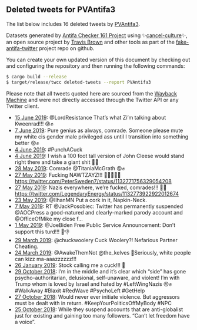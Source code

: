 ## Deleted tweets for PVAntifa3

The list below includes 16 deleted tweets by
[PVAntifa3](https://twitter.com/PVAntifa3).



Datasets generated by [Antifa Checker 161 Project](https://twitter.com/antifacheck161) using ✨[cancel-culture](https://github.com/travisbrown/cancel-culture)✨, an open source project by 
[Travis Brown](https://twitter.com/travisbrown) and other tools as part of the 
[fake-antifa-twitter](https://github.com/antifacheck161/fake-antifa-twitter) project repo on github.

You can create your own updated version of this document by checking out and configuring the
repository and then running the following commands:

```bash
$ cargo build --release
$ target/release/twcc deleted-tweets --report PVAntifa3
```

Please note that all tweets quoted here are sourced from the
[Wayback Machine](https://web.archive.org) and were not directly accessed through the Twitter API or
any Twitter client.

* [15 June 2019](https://web.archive.org/web/20190615153142/https://twitter.com/PVAntifa3/status/1139918411666845697): @LordResistance That’s what Zi’m talking about Kweenrad!!! 😡✊ <!--1139918411666845697-->
* [ 7 June 2019](https://web.archive.org/web/20190607035518/https://twitter.com/PVAntifa3/status/1136842905711067137): Pure genius as always, comrade. Someone please mute my white cis gender male privileged ass until I transition into something better 😡✊ <!--1136842905711067137-->
* [ 4 June 2019](https://web.archive.org/web/20190604233923/https://twitter.com/PVAntifa3/status/1136054223257292800): #PunchACuck <!--1136054223257292800-->
* [ 4 June 2019](https://web.archive.org/web/20190604171432/https://twitter.com/PVAntifa3/status/1135957531912597504): I wish a 100 foot tall version of John Cleese would stand right there and take a giant shit 💩✊ <!--1135957531912597504-->
* [28 May 2019](https://web.archive.org/web/20190528034914/https://twitter.com/PVAntifa3/status/1133216559168516096): Comrade  @TitaniaMcGrath  😡✊ <!--1133216559168516096-->
* [27 May 2019](https://web.archive.org/web/20190527054408/https://twitter.com/PVAntifa3/status/1132885146573496320): Fucking NAWTZAYZ!!! 🤬🤬🤬🤬🤬 https://twitter.com/PeterSweden7/status/1132771756329054208 <!--1132885146573496320-->
* [27 May 2019](https://web.archive.org/web/20190527030331/https://twitter.com/PVAntifa3/status/1132844727403831297): Nazis everywhere, we’re fucked, comrades!!! 🤬✊ https://twitter.com/LegendaryEnergy/status/1132773922922012674 <!--1132844727403831297-->
* [23 May 2019](https://web.archive.org/web/20190523072247/https://twitter.com/PVAntifa3/status/1131460450883780609): @IlhanMN Put a cork in it, Napkin-Neck. <!--1131460450883780609-->
* [ 7 May 2019](https://web.archive.org/web/20190507065958/https://twitter.com/PVAntifa3/status/1125656502998429696): RT @JackPosobiec: Twitter has permanently suspended @AOCPress a good-natured and clearly-marked parody account and @OfficeOfMike my close f… <!--1125656502998429696-->
* [ 1 May 2019](https://web.archive.org/web/20190501030225/https://twitter.com/PVAntifa3/status/1123422394398326785): @JoeBiden Free Public Service Announcement:  Don’t support this turd!!! 💩👎 <!--1123422394398326785-->
* [29 March 2019](https://web.archive.org/web/20190329112300/https://twitter.com/PVAntifa3/status/1111589570745786368): @chuckwoolery Cuck Woolery?! Nefarious Partner Cheating. <!--1111589570745786368-->
* [24 March 2019](https://web.archive.org/web/20190324150908/https://twitter.com/PVAntifa3/status/1109834539751239680): @AwakeThemNot @the_kelves 🤣Seriously, white people can kizz ma-aaazzzzzz!!! <!--1109834539751239680-->
* [26 January 2019](https://web.archive.org/web/20190126042704/https://twitter.com/PVAntifa3/status/1089016850053124098): Stock calling me a cuck!!! 🤬 <!--1089016850053124098-->
* [29 October 2018](https://web.archive.org/web/20190408171819/https://twitter.com/PVAntifa3/status/1056788145411424256): I’m in the middle and it’s clear which “side” has gone psycho-authoritarian, delusional, self-unaware, and violent! I’m with Trump whom is loved by Israel and hated by  #LeftWingNazis  😡✊   #WalkAway   #Blaxit   #RedWave   #PsychoLeft   #GetHelp <!--1056788145411424256-->
* [27 October 2018](https://web.archive.org/web/20181027205613/https://twitter.com/PVAntifa3/status/1056288482040180736): Would never ever initiate violence. But aggressors must be dealt with in return.  #KeepYourPoliticsOffMyBody #NPC <!--1056288482040180736-->
* [25 October 2018](https://web.archive.org/web/20181025123311/https://twitter.com/PVAntifa3/status/1055437113796235264): While they suspend accounts that are anti-globalist just for existing and gaining too many followers. “Can’t let freedom have a voice”. <!--1055437113796235264-->
